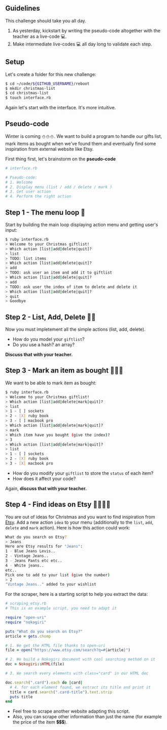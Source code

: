 ## Guidelines

This challenge should take you all day.

1. As yesterday, kickstart by writing the pseudo-code altogether with the teacher as a live-code 💻.
2. Make intermediate live-codes 💻 all day long to validate each step.

## Setup

Let's create a folder for this new challenge:

```bash
$ cd ~/code/${GITHUB_USERNAME}/reboot
$ mkdir christmas-list
$ cd christmas-list
$ touch interface.rb
```

Again let's start with the interface. It's more intuitive.

## Pseudo-code

Winter is coming ⛄⛄⛄. We want to build a program to handle our gifts list, mark items as bought when we've found them and eventually find some inspiration from external website like Etsy.

First thing first, let's brainstorm on the **pseudo-code**


```ruby
# interface.rb

# Pseudo-code:
# 1. Welcome
# 2. Display menu (list / add / delete / mark )
# 3. Get user action
# 4. Perform the right action
```

## Step 1 - The menu loop 🎁

Start by building the main loop displaying action menu and getting user's input:

```bash
$ ruby interface.rb
> Welcome to your Christmas giftlist!
> Which action [list|add|delete|quit]?
> list
> TODO: list items
> Which action [list|add|delete|quit]?
> add
> TODO: ask user an item and add it to giftlist
> Which action [list|add|delete|quit]?
> add
> TODO: ask user the index of item to delete and delete it
> Which action [list|add|delete|quit]?
> quit
> Goodbye
```

## Step 2 - List, Add, Delete 🎁🎁

Now you must impletement all the simple actions (list, add, delete).

- How do you model your `giftlist`?
- Do you use a hash? an array?

**Discuss that with your teacher.**


## Step 3 - Mark an item as bought 🎁🎁🎁

We want to be able to mark item as bought:

```bash
$ ruby interface.rb
> Welcome to your Christmas giftlist!
> Which action [list|add|delete|mark|quit]?
> list
> 1 - [ ] sockets
> 2 - [X] ruby book
> 3 - [ ] macbook pro
> Which action [list|add|delete|mark|quit]?
> mark
> Which item have you bought (give the index)?
> 3
> Which action [list|add|delete|mark|quit]?
> list
> 1 - [ ] sockets
> 2 - [X] ruby book
> 3 - [X] macbook pro
```

- How do you modify your `giftlist` to store the `status` of each item?
- How does it affect your code?

Again, **discuss that with your teacher.**

## Step 4 - Find ideas on Etsy 🎁🎁🎁🎁

You are out of ideas for Christmas and you want to find inspiration from [Etsy](https://www.etsy.com).
Add a new action `idea` to your menu (additionally to the `list`, `add`, `delete` and `mark` action). Here is how this action could work:

```bash
What do you search on Etsy?
> Jeans
Here are Etsy results for "Jeans":
1 - Blue Jeans Levis..
2 - Vintage Jeans..
3 - Jeans Pants etc etc..
4 - White jeans..
etc..
Pick one to add to your list (give the number)
> 2
"Vintage Jeans.." added to your wishlist
```

For the scraper, here is a starting script to help you extract the data:

```ruby
# scraping_etsy.rb
# This is an example script, you need to adapt it

require "open-uri"
require "nokogiri"

puts "What do you search on Etsy?"
article = gets.chomp

# 1. We get the HTML file thanks to open-uri
file = open("https://www.etsy.com/search?q=#{article}")

# 2. We build a Nokogiri document with cool searching method on it
doc = Nokogiri::HTML(file)

# 3. We search every elements with class="card" in our HTML doc

doc.search(".card").each do |card|
  # 4. for each element found, we extract its title and print it
  title = card.search(".card-title").text.strip
  puts title
end
```


- Feel free to scrape another website adapting this script.
- Also, you can scrape other information than just the name (for example the price of the item 💲💲💲).


